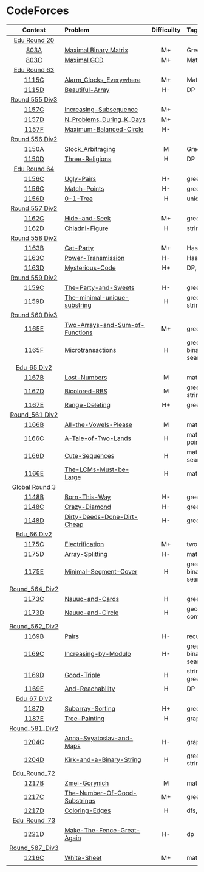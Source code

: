 # CodeForces

|Contest | Problem | Difficuilty  | Tags |
| :------------:|:------------ |:---------------:| :-----|
| [Edu Round 20](https://codeforces.com/contest/803) ||||
|[803A](https://codeforces.com/problemset/problem/803/A)|[Maximal Binary Matrix](https://github.com/wisdompeak/CodeForces/tree/master/Edu_Round_20/A.Maximal-Binary-Matrix)|M+|Greedy|
|[803C](https://codeforces.com/problemset/problem/803/C)|[Maximal GCD](https://github.com/wisdompeak/CodeForces/tree/master/Edu_Round_20/C.Maximal-GCD)|M+|Math|
| [Edu Round 63](https://codeforces.com/contest/1155) ||||
|[1115C](https://codeforces.com/problemset/problem/1155/C)|[Alarm_Clocks_Everywhere](https://github.com/wisdompeak/CodeForce/tree/master/Edu_Round_63/C.Alarm_Clocks_Everywhere)|M+|Math|
|[1115D](https://codeforces.com/contest/1155/problem/D)|[Beautiful-Array](https://github.com/wisdompeak/CodeForces/tree/master/Edu_Round_63/D.Beautiful-Array)|H-|DP|
| [Round 555 Div3](https://codeforces.com/contest/1157) ||||
|[1157C](https://codeforces.com/contest/1157/problem/C2)|[Increasing-Subsequence](https://github.com/wisdompeak/CodeForces/tree/master/Round_555_Div3/C.Increasing-Subsequence)|M+||
|[1157D](https://codeforces.com/contest/1157/problem/D)|[N_Problems_During_K_Days](https://github.com/wisdompeak/CodeForces/tree/master/Round_555_Div3/D.N_Problems_During_K_Days)|M+||
|[1157F](https://codeforces.com/contest/1157/problem/F)|[Maximum-Balanced-Circle](https://github.com/wisdompeak/CodeForces/tree/master/Round_555_Div3/F.Maximum-Balanced-Circle)|H-||
| [Round 556 Div2](https://codeforces.com/contest/1150) ||||
|[1150A](https://codeforces.com/contest/1150/problem/A)| [Stock_Arbitraging](https://github.com/wisdompeak/CodeForces/tree/master/Round_556_Div2/A.Stock_Arbitraging) |M|Greedy|
|[1150D](https://codeforces.com/contest/1150/problem/D)|[Three-Religions](https://github.com/wisdompeak/CodeForces/tree/master/Round_556_Div2/D.Three-Religions)|H|DP|
| [Edu Round 64](https://codeforces.com/contest/1156) ||||
|[1156C](https://codeforces.com/contest/1156/problem/B)|[Ugly-Pairs](https://github.com/wisdompeak/CodeForces/tree/master/Edu_Round_64/B.Ugly-Pairs)      | H- | greedy |
|[1156C](https://codeforces.com/contest/1156/problem/C)|[Match-Points](https://github.com/wisdompeak/CodeForces/tree/master/Edu_Round_64/C.Match-Points)      | H- | greedy |
|[1156D](https://codeforces.com/contest/1156/problem/D)|[0-1-Tree](https://github.com/wisdompeak/CodeForces/tree/master/Edu_Round_64/D.0-1-Tree) | H        |  union-find |
| [Round 557 Div2](https://codeforces.com/contest/1162) ||||
|[1162C](https://codeforces.com/contest/1162/problem/C)|[Hide-and-Seek](https://github.com/wisdompeak/CodeForces/tree/master/Round_557_Div2/C.Hide-and-Seek)|M+|greedy|
|[1162D](https://codeforces.com/contest/1162/problem/D)|[Chladni-Figure](https://github.com/wisdompeak/CodeForces/tree/master/Round_557_Div2/D.Chladni-Figure)|H|string, KMP|
| [Round 558 Div2](https://codeforces.com/contest/1163) ||||
|[1163B](https://codeforces.com/contest/1163/problem/B2)|[Cat-Party](https://github.com/wisdompeak/CodeForces/tree/master/Round_558_Div2/B.Cat-Party)|M+|Hash|
|[1163C](https://codeforces.com/contest/1163/problem/C2)|[Power-Transmission](https://github.com/wisdompeak/CodeForces/tree/master/Round_558_Div2/C.Power-Transmission)|H-|Hash|
|[1163D](https://codeforces.com/contest/1163/problem/D)|[Mysterious-Code](https://github.com/wisdompeak/CodeForces/tree/master/Round_558_Div2/D.Mysterious-Code)|H+|DP, KMP|
| [Round 559 Div2](https://codeforces.com/contest/1159) ||||
|[1159C](https://codeforces.com/contest/1159/problem/C)|[The-Party-and-Sweets](https://github.com/wisdompeak/CodeForces/tree/master/Round_559_Div2/C.The-Party-and-Sweets)|H-|greedy|
|[1159D](https://codeforces.com/contest/1159/problem/D)|[The-minimal-unique-substring](https://github.com/wisdompeak/CodeForces/tree/master/Round_559_Div2/D.The-minimal-unique-substring)|H|greedy, string|
| [Round 560 Div3](https://codeforces.com/contest/1165) ||||
|[1165E](https://codeforces.com/contest/1165/problem/E)|[Two-Arrays-and-Sum-of-Functions](https://github.com/wisdompeak/CodeForces/tree/master/Round_560_Div3/Two-Arrays-and-Sum-of-Functions)|M+|greedy|
|[1165F](https://codeforces.com/contest/1165/problem/F2)|[Microtransactions](https://github.com/wisdompeak/CodeForces/tree/master/Round_560_Div3/F.Microtransactions)|H|greedy, binary search|
| [Edu_65 Div2](https://codeforces.com/contest/1167) ||||
|[1167B](https://codeforces.com/contest/1167/problem/B)|[Lost-Numbers](https://github.com/wisdompeak/CodeForces/tree/master/Edu_Round_65/B.Lost-Numbers)|M|math, hash|
|[1167D](https://codeforces.com/contest/1167/problem/D)|[Bicolored-RBS](https://github.com/wisdompeak/CodeForces/tree/master/Edu_Round_65/D.Bicolored-RBS)|M|greedy, string|
|[1167E](https://codeforces.com/contest/1167/problem/E)|[Range-Deleting](https://github.com/wisdompeak/CodeForces/tree/master/Edu_Round_65/E.Range-Deleting)|H+|greedy|
| [Round_561 Div2](https://codeforces.com/contest/1166) ||||
|[1166B](https://codeforces.com/contest/1166/problem/B)|[All-the-Vowels-Please](https://github.com/wisdompeak/CodeForces/tree/master/Round_561_Div2/B.All-the-Vowels-Please)|M|math|
|[1166C](https://codeforces.com/contest/1166/problem/C)|[A-Tale-of-Two-Lands](https://github.com/wisdompeak/CodeForces/tree/master/Round_561_Div2/C.A-Tale-of-Two-Lands)|H|math, two pointers|
|[1166D](https://codeforces.com/contest/1166/problem/D)|[Cute-Sequences](https://github.com/wisdompeak/CodeForces/tree/master/Round_561_Div2/D.Cute-Sequences)|H|math, binary search|
|[1166E](https://codeforces.com/contest/1166/problem/E)|[The-LCMs-Must-be-Large](https://github.com/wisdompeak/CodeForces/tree/master/Round_561_Div2/E.The-LCMs-Must-be-Large)|H|math, bit|
| [Global Round 3](https://codeforces.com/contest/1148) ||||
|[1148B](https://codeforces.com/contest/1148/problem/B)|[Born-This-Way](https://github.com/wisdompeak/CodeForces/tree/master/2019_Global_Round_3/B.Born-This-Way)|H-|greedy|
|[1148C](https://codeforces.com/contest/1148/problem/C)|[Crazy-Diamond](https://github.com/wisdompeak/CodeForces/tree/master/2019_Global_Round_3/C.Crazy-Diamond)|H-|greedy|
|[1148D](https://codeforces.com/contest/1148/problem/D)|[Dirty-Deeds-Done-Dirt-Cheap](https://github.com/wisdompeak/CodeForces/tree/master/2019_Global_Round_3/D.Dirty-Deeds-Done-Dirt-Cheap)|H-|greedy|
| [Edu_66 Div2](https://codeforces.com/contest/1175) ||||
|[1175C](https://codeforces.com/contest/1175/problem/C)|[Electrification](https://github.com/wisdompeak/CodeForces/tree/master/Edu_Round_66/C.Electrification)|M+|two pointers|
|[1175D](https://codeforces.com/contest/1175/problem/D)|[Array-Splitting](https://github.com/wisdompeak/CodeForces/tree/master/Edu_Round_66/D.Array-Splitting)|H-|math|
|[1175E](https://codeforces.com/contest/1175/problem/E)|[Minimal-Segment-Cover](https://github.com/wisdompeak/CodeForces/tree/master/Edu_Round_66/E.Minimal-Segment-Cover)|H|greedy, binary search|
| [Round_564_Div2](https://codeforces.com/contest/1173) ||||
|[1173C](https://codeforces.com/contest/1173/problem/C)|[Nauuo-and-Cards](https://github.com/wisdompeak/CodeForces/tree/master/Round_564_Div2/C.Nauuo-and-Cards)|H|greedy|
|[1173D](https://codeforces.com/contest/1173/problem/D)|[Nauuo-and-Circle](https://github.com/wisdompeak/CodeForces/tree/master/Round_564_Div2/D.Nauuo-and-Circle)|H|geometry, combinations|
| [Round_562_Div2](https://codeforces.com/contest/1169) ||||
|[1169B](https://codeforces.com/contest/1169/problem/B)|[Pairs](https://github.com/wisdompeak/CodeForces/tree/master/Round_562_Div2/B.Pairs)|H-|recursion|
|[1169C](https://codeforces.com/contest/1169/problem/C)|[Increasing-by-Modulo](https://github.com/wisdompeak/CodeForces/tree/master/Round_562_Div2/C.Increasing-by-Modulo)|H-|greedy, binary search|
|[1169D](https://codeforces.com/contest/1169/problem/D)|[Good-Triple](https://github.com/wisdompeak/CodeForces/tree/master/Round_562_Div2/D.Good-Triple)|H|string, greedy|
|[1169E](https://codeforces.com/contest/1169/problem/E)|[And-Reachability](https://github.com/wisdompeak/CodeForces/tree/master/Round_562_Div2/E.And-Reachability)|H|DP|
| [Edu_67 Div2](https://codeforces.com/contest/1187) ||||
|[1187D](https://codeforces.com/contest/1187/problem/D)|[Subarray-Sorting](https://github.com/wisdompeak/CodeForces/tree/master/Edu_Round_67/D.Subarray-Sorting)|H+|greedy, BIT|
|[1187E](https://codeforces.com/contest/1187/problem/E)|[Tree-Painting](https://github.com/wisdompeak/CodeForces/tree/master/Edu_Round_67/E.Tree-Painting)|H|graph, tree|
| [Round_581_Div2](https://codeforces.com/contest/1204) ||||
|[1204C](https://codeforces.com/contest/1204/problem/C)|[Anna-Svyatoslav-and-Maps](https://github.com/wisdompeak/CodeForces/tree/master/Round_581_Div2/C.Anna-Svyatoslav-and-Maps)|H-|graph|
|[1204D](https://codeforces.com/contest/1204/problem/D2)|[Kirk-and-a-Binary-String](https://github.com/wisdompeak/CodeForces/tree/master/Round_581_Div2/D.Kirk-and-a-Binary-String)|H|greedy, string|
| [Edu_Round_72](https://codeforces.com/contest/1204) ||||
|[1217B](https://codeforces.com/contest/1217/problem/B)|[Zmei-Gorynich](https://github.com/wisdompeak/CodeForces/tree/master/Edu_Round_72/B.Zmei-Gorynich)|M|math|
|[1217C](https://codeforces.com/contest/1217/problem/C)|[The-Number-Of-Good-Substrings](https://github.com/wisdompeak/CodeForces/tree/master/Edu_Round_72/C.The-Number-Of-Good-Substrings)|M+|greedy|
|[1217D](https://codeforces.com/contest/1217/problem/D)|[Coloring-Edges](https://github.com/wisdompeak/CodeForces/tree/master/Edu_Round_72/D.Coloring-Edges)|H|dfs, graph|
| [Edu_Round_73](https://codeforces.com/contest/1221) ||||
|[1221D](https://codeforces.com/contest/1221/problem/D)|[Make-The-Fence-Great-Again](https://github.com/wisdompeak/CodeForces/tree/master/Edu_Round_73/D.Make-The-Fence-Great-Again)|H-|dp|
| [Round_587_Div3](https://codeforces.com/contest/1216) ||||
|[1216C](https://codeforces.com/contest/1216/problem/C)|[White-Sheet](https://github.com/wisdompeak/CodeForces/tree/master/Round_587_Div3/C.White-Sheet)|M+|math|
||||
